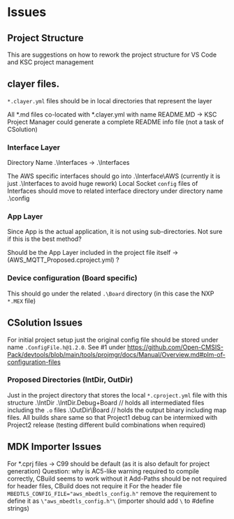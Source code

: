 # Issues

## Project Structure

This are suggestions on how to rework the project structure for VS Code and KSC project management

## clayer files.

`*.clayer.yml` files should be in local directories that represent the layer

All \*.md files co-located with \*.clayer.yml with name README.MD  -> KSC Project Manager could generate a complete README info file (not a task of CSolution)

### Interface Layer

Directory Name
.\Interfaces -> .\Interfaces

The AWS specific interfaces should go into .\Interface\AWS  (currently it is just .\Interfaces to avoid huge rework)
Local Socket `config` files of Interfaces should move to related interface directory under directory name .\config

### App Layer

Since App is the actual application, it is not using sub-directories.  Not sure if this is the best method?

Should be the App Layer included in the project file itself -> (AWS_MQTT_Proposed.cproject.yml) ?


### Device configuration (Board specific)

This should go under the related `.\Board` directory (in this case the NXP `*.MEX` file)

## CSolution Issues

For initial project setup just the original config file should be stored under name `.ConfigFile.h@1.2.0`.  See #1 under https://github.com/Open-CMSIS-Pack/devtools/blob/main/tools/projmgr/docs/Manual/Overview.md#plm-of-configuration-files

### Proposed Directories (IntDir, OutDir)

Just in the project directory that stores the local `*.cproject.yml` file with this structure
.\IntDir
.\IntDir\.Debug+Board            // holds all intermediated files including the `.o` files
.\OutDir\Board                   // holds the output binary including map files.  All builds share same so that Project1 debug can be intermixed with Project2 release (testing different build combinations when required)


## MDK Importer Issues

For \*.cprj files   -> C99 should be default (as it is also default for project generation)
Question: why is AC5-like warning required to compile correctly, CBuild seems to work without it
Add-Paths should be not required for header files, CBuild does not require it
For the header file `MBEDTLS_CONFIG_FILE="aws_mbedtls_config.h"` remove the requirement to define it as `\"aws_mbedtls_config.h"\` (importer should add `\` to #define strings)
